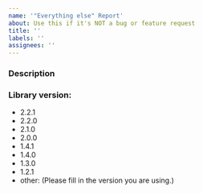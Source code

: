 ```yaml
---
name: '"Everything else" Report'
about: Use this if it's NOT a bug or feature request
title: ''
labels: ''
assignees: ''
---
```


<!--
ATTENTION: Only issues using a filled template will be accepted!
-->

### Description

### Library version:

<!-- Please remove all items that are not relevant. -->

- 2.2.1
- 2.2.0
- 2.1.0
- 2.0.0
- 1.4.1
- 1.4.0
- 1.3.0
- 1.2.1
- other: (Please fill in the version you are using.)
